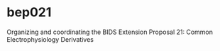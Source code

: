 # bep021
Organizing and coordinating the BIDS Extension Proposal 21: Common Electrophysiology Derivatives

